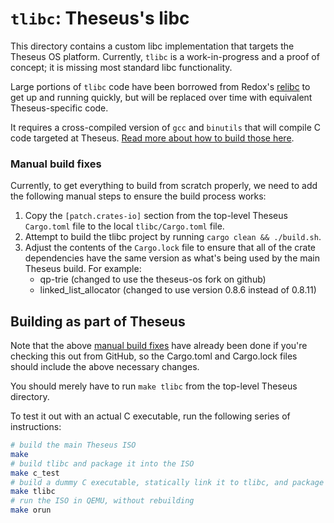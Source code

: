 # `tlibc`: Theseus's libc
This directory contains a custom libc implementation that targets the Theseus OS platform. Currently, `tlibc` is a work-in-progress and a proof of concept; it is missing most standard libc functionality. 

Large portions of `tlibc` code have been borrowed from Redox's [relibc](https://gitlab.redox-os.org/redox-os/relibc) to get up and running quickly, but will be replaced over time with equivalent Theseus-specific code.

It requires a cross-compiled version of `gcc` and `binutils` that will compile C code targeted at Theseus. 
[Read more about how to build those here](../book/src/building_c_cross_compiler.md).

### Manual build fixes
Currently, to get everything to build from scratch properly, we need to add the following manual steps to ensure the build process works:
 1. Copy the `[patch.crates-io]` section from the top-level Theseus `Cargo.toml` file to the local `tlibc/Cargo.toml` file. 
 2. Attempt to build the tlibc project by running `cargo clean && ./build.sh`.
 3. Adjust the contents of the `Cargo.lock` file to ensure that all of the crate dependencies have the same version as what's being used by the main Theseus build. For example:
    * qp-trie  (changed to use the theseus-os fork on github)
	* linked_list_allocator   (changed to use version 0.8.6 instead of 0.8.11)


## Building as part of Theseus
Note that the above [manual build fixes](#Manual-build-fixes) have already been done if you're checking this out from GitHub, so the Cargo.toml and Cargo.lock files should include the above necessary changes. 

You should merely have to run `make tlibc` from the top-level Theseus directory. 

To test it out with an actual C executable, run the following series of instructions:
```sh
# build the main Theseus ISO
make
# build tlibc and package it into the ISO
make c_test
# build a dummy C executable, statically link it to tlibc, and package it into the ISO
make tlibc
# run the ISO in QEMU, without rebuilding
make orun
```
